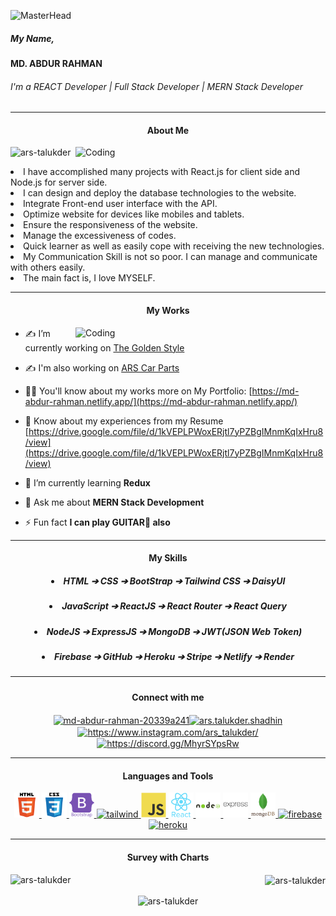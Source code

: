 ![MasterHead](https://i.ibb.co/hKb06gr/my-cover-short.jpg)
<h5>My Name,</h5>
<h4>MD. ABDUR RAHMAN</h4>
<h6>I'm a REACT Developer | Full Stack Developer | MERN Stack Developer</h6>
<hr/>

<h4 align="center">About Me</h4>
<img align="right" alt="Coding" width="400" src="https://i.pinimg.com/originals/50/83/e0/5083e0a2a7dcaae07c142e8b87036a27.gif">
<p align="left"> <img src="https://komarev.com/ghpvc/?username=ars-talukder&label=Profile%20views&color=0e75b6&style=flat" alt="ars-talukder" /> </p>
<li>I have accomplished many projects with React.js for client side and Node.js for server side.</li>
<li>I can design and deploy the database technologies to the website.</li>
<li>Integrate Front-end user interface with the API.</li>
<li>Optimize website for devices like mobiles and tablets.</li>
<li>Ensure the responsiveness of the website.</li>
<li>Manage the excessiveness of codes.</li>
<li>Quick learner as well as easily cope with receiving the new technologies.</li>
<li>My Communication Skill is not so poor. I can manage and communicate with others easily.</li>
<li>The main fact is, I love MYSELF.</li>
<hr/>

<h4 align="center">My Works</h4>
<img align="right" alt="Coding" width="400" src="https://i.ibb.co/V3mTnjP/Without-background.png">

- ✍️ I’m currently working on [The Golden Style](https://the-golden-style.web.app/)

- ✍️ I'm also working on [ARS Car Parts](https://ars-car-parts.web.app/)

- 👨‍💻 You'll know about my works more on My Portfolio: [https://md-abdur-rahman.netlify.app/](https://md-abdur-rahman.netlify.app/)

- 📄 Know about my experiences from my Resume [https://drive.google.com/file/d/1kVEPLPWoxERjtl7yPZBgIMnmKqIxHru8/view](https://drive.google.com/file/d/1kVEPLPWoxERjtl7yPZBgIMnmKqIxHru8/view)

- 🌱 I’m currently learning **Redux**

- 💬 Ask me about **MERN Stack Development**

- ⚡ Fun fact **I can play GUITAR🎻 also**

<hr/>

<h4 align="center">My Skills</h4>
<h5><li align="center"> HTML ➔ CSS ➔ BootStrap ➔ Tailwind CSS ➔ DaisyUI</li><h5> 
<h5><li align="center"> JavaScript ➔ ReactJS ➔ React Router ➔ React Query</li><h5>
<h5><li align="center"> NodeJS ➔ ExpressJS ➔ MongoDB ➔ JWT(JSON Web Token)</li><h5>
<h5><li align="center"> Firebase ➔ GitHub ➔ Heroku ➔ Stripe ➔ Netlify ➔ Render</li><h5>
<hr/>


<h4 align="center">Connect with me</h4>
<p align="center">
<a href="https://linkedin.com/in/md-abdur-rahman-20339a241" target="blank"><img align="center" src="https://raw.githubusercontent.com/rahuldkjain/github-profile-readme-generator/master/src/images/icons/Social/linked-in-alt.svg" alt="md-abdur-rahman-20339a241" height="30" width="40" /></a><a href="https://fb.com/ars.talukder.shadhin" target="blank"><img align="center" src="https://raw.githubusercontent.com/rahuldkjain/github-profile-readme-generator/master/src/images/icons/Social/facebook.svg" alt="ars.talukder.shadhin" height="30" width="40" /></a>
<a href="https://instagram.com/https://www.instagram.com/ars_talukder/" target="blank"><img align="center" src="https://raw.githubusercontent.com/rahuldkjain/github-profile-readme-generator/master/src/images/icons/Social/instagram.svg" alt="https://www.instagram.com/ars_talukder/" height="30" width="40" /></a>
<a href="https://discord.gg/https://discord.gg/MhyrSYpsRw" target="blank"><img align="center" src="https://raw.githubusercontent.com/rahuldkjain/github-profile-readme-generator/master/src/images/icons/Social/discord.svg" alt="https://discord.gg/MhyrSYpsRw" height="30" width="40" /></a>
</p>
<hr/>

<h4 align="center">Languages and Tools</h4> 
<p align="center"><a href="https://www.w3.org/html/" target="_blank" rel="noreferrer"> <img src="https://raw.githubusercontent.com/devicons/devicon/master/icons/html5/html5-original-wordmark.svg" alt="html5" width="40" height="40"/> </a> <a href="https://www.w3schools.com/css/" target="_blank" rel="noreferrer"> <img src="https://raw.githubusercontent.com/devicons/devicon/master/icons/css3/css3-original-wordmark.svg" alt="css3" width="40" height="40"/ </a> <a href="https://getbootstrap.com" target="_blank" rel="noreferrer"> <img src="https://raw.githubusercontent.com/devicons/devicon/master/icons/bootstrap/bootstrap-plain-wordmark.svg" alt="bootstrap" width="40" height="40"/> </a> <a href="https://tailwindcss.com/" target="_blank" rel="noreferrer"> <img src="https://www.vectorlogo.zone/logos/tailwindcss/tailwindcss-icon.svg" alt="tailwind" width="40" height="40"/> </a> <a href="https://developer.mozilla.org/en-US/docs/Web/JavaScript" target="_blank" rel="noreferrer"> <img src="https://raw.githubusercontent.com/devicons/devicon/master/icons/javascript/javascript-original.svg" alt="javascript" width="40" height="40"/> </a> <a href="https://reactjs.org/" target="_blank" rel="noreferrer"> <img src="https://raw.githubusercontent.com/devicons/devicon/master/icons/react/react-original-wordmark.svg" alt="react" width="40" height="40"/> </a> <a href="https://nodejs.org" target="_blank" rel="noreferrer"> <img src="https://raw.githubusercontent.com/devicons/devicon/master/icons/nodejs/nodejs-original-wordmark.svg" alt="nodejs" width="40" height="40"/> </a> <a href="https://expressjs.com" target="_blank" rel="noreferrer"> <img src="https://raw.githubusercontent.com/devicons/devicon/master/icons/express/express-original-wordmark.svg" alt="express" width="40" height="40"/> </a> <a href="https://www.mongodb.com/" target="_blank" rel="noreferrer"> <img src="https://raw.githubusercontent.com/devicons/devicon/master/icons/mongodb/mongodb-original-wordmark.svg" alt="mongodb" width="40" height="40"/> </a> <a href="https://firebase.google.com/" target="_blank" rel="noreferrer"> <img src="https://www.vectorlogo.zone/logos/firebase/firebase-icon.svg" alt="firebase" width="40" height="40"/> </a> <a href="https://heroku.com" target="_blank" rel="noreferrer"> <img src="https://www.vectorlogo.zone/logos/heroku/heroku-icon.svg" alt="heroku" width="40" height="40"/> </a></p>
<hr/>


<h4 align="center">Survey with Charts</h4> 
<p align="left"><img align="left" src="https://github-readme-stats.vercel.app/api/top-langs?username=ars-talukder&show_icons=true&locale=en&layout=compact" alt="ars-talukder" /></p>

<p align="right">&nbsp;<img align="center" src="https://github-readme-stats.vercel.app/api?username=ars-talukder&show_icons=true&locale=en" alt="ars-talukder" /></p>

<p align="center"><img align="center" src="https://github-readme-streak-stats.herokuapp.com/?user=ars-talukder&" alt="ars-talukder" /></p>

